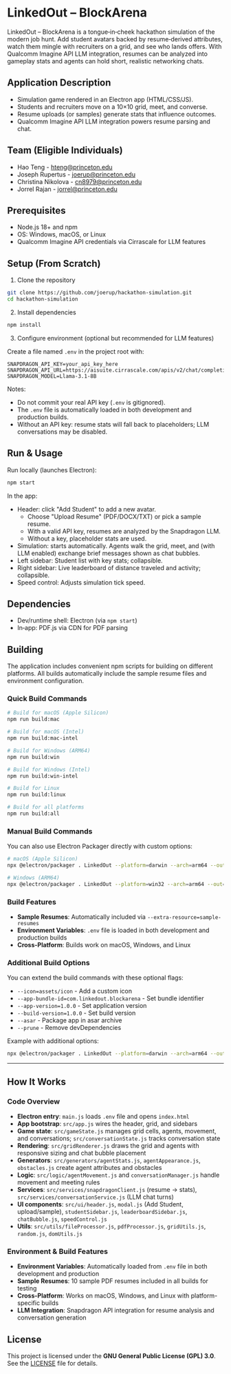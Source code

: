 # LinkedOut – BlockArena

LinkedOut – BlockArena is a tongue‑in‑cheek hackathon simulation of the modern job hunt. Add student avatars backed by resume‑derived attributes, watch them mingle with recruiters on a grid, and see who lands offers. With Qualcomm Imagine API LLM integration, resumes can be analyzed into gameplay stats and agents can hold short, realistic networking chats.

## Application Description

- Simulation game rendered in an Electron app (HTML/CSS/JS).
- Students and recruiters move on a 10×10 grid, meet, and converse.
- Resume uploads (or samples) generate stats that influence outcomes.
- Qualcomm Imagine API LLM integration powers resume parsing and chat.

## Team (Eligible Individuals)

- Hao Teng - hteng@princeton.edu
- Joseph Rupertus - joerup@princeton.edu
- Christina Nikolova - cn8979@princeton.edu
- Jorrel Rajan - jorrel@princeton.edu

## Prerequisites

- Node.js 18+ and npm
- OS: Windows, macOS, or Linux
- Qualcomm Imagine API credentials via Cirrascale for LLM features

## Setup (From Scratch)

1) Clone the repository

```bash
git clone https://github.com/joerup/hackathon-simulation.git
cd hackathon-simulation
```

2) Install dependencies

```bash
npm install
```

3) Configure environment (optional but recommended for LLM features)

Create a file named `.env` in the project root with:

```env
SNAPDRAGON_API_KEY=your_api_key_here
SNAPDRAGON_API_URL=https://aisuite.cirrascale.com/apis/v2/chat/completions
SNAPDRAGON_MODEL=Llama-3.1-8B
```

Notes:

- Do not commit your real API key (`.env` is gitignored).
- The `.env` file is automatically loaded in both development and production builds.
- Without an API key: resume stats will fall back to placeholders; LLM conversations may be disabled.

## Run & Usage

Run locally (launches Electron):

```bash
npm start
```

In the app:

- Header: click "Add Student" to add a new avatar.
  - Choose "Upload Resume" (PDF/DOCX/TXT) or pick a sample resume.
  - With a valid API key, resumes are analyzed by the Snapdragon LLM.
  - Without a key, placeholder stats are used.
- Simulation: starts automatically. Agents walk the grid, meet, and (with LLM enabled) exchange brief messages shown as chat bubbles.
- Left sidebar: Student list with key stats; collapsible.
- Right sidebar: Live leaderboard of distance traveled and activity; collapsible.
- Speed control: Adjusts simulation tick speed.

## Dependencies

- Dev/runtime shell: Electron (via `npm start`)
- In‑app: PDF.js via CDN for PDF parsing

## Building

The application includes convenient npm scripts for building on different platforms. All builds automatically include the sample resume files and environment configuration.

### Quick Build Commands

```bash
# Build for macOS (Apple Silicon)
npm run build:mac

# Build for macOS (Intel)
npm run build:mac-intel

# Build for Windows (ARM64)
npm run build:win

# Build for Windows (Intel)
npm run build:win-intel

# Build for Linux
npm run build:linux

# Build for all platforms
npm run build:all
```

### Manual Build Commands

You can also use Electron Packager directly with custom options:

```bash
# macOS (Apple Silicon)
npx @electron/packager . LinkedOut --platform=darwin --arch=arm64 --out=dist --overwrite --extra-resource=sample-resumes

# Windows (ARM64)
npx @electron/packager . LinkedOut --platform=win32 --arch=arm64 --out=dist --overwrite --extra-resource=sample-resumes
```

### Build Features

- **Sample Resumes**: Automatically included via `--extra-resource=sample-resumes`
- **Environment Variables**: `.env` file is loaded in both development and production builds
- **Cross-Platform**: Builds work on macOS, Windows, and Linux

### Additional Build Options

You can extend the build commands with these optional flags:

- `--icon=assets/icon` - Add a custom icon
- `--app-bundle-id=com.linkedout.blockarena` - Set bundle identifier
- `--app-version=1.0.0` - Set application version
- `--build-version=1.0.0` - Set build version
- `--asar` - Package app in asar archive
- `--prune` - Remove devDependencies

Example with additional options:

```bash
npx @electron/packager . LinkedOut --platform=darwin --arch=arm64 --out=dist --overwrite --extra-resource=sample-resumes --asar --prune --app-version=1.0.0
```

---

## How It Works

### Code Overview

- **Electron entry**: `main.js` loads `.env` file and opens `index.html`
- **App bootstrap**: `src/app.js` wires the header, grid, and sidebars
- **Game state**: `src/gameState.js` manages grid cells, agents, movement, and conversations; `src/conversationState.js` tracks conversation state
- **Rendering**: `src/gridRenderer.js` draws the grid and agents with responsive sizing and chat bubble placement
- **Generators**: `src/generators/agentStats.js`, `agentAppearance.js`, `obstacles.js` create agent attributes and obstacles
- **Logic**: `src/logic/agentMovement.js` and `conversationManager.js` handle movement and meeting rules
- **Services**: `src/services/snapdragonClient.js` (resume → stats), `src/services/conversationService.js` (LLM chat turns)
- **UI components**: `src/ui/header.js`, `modal.js` (Add Student, upload/sample), `studentSidebar.js`, `leaderboardSidebar.js`, `chatBubble.js`, `speedControl.js`
- **Utils**: `src/utils/fileProcessor.js`, `pdfProcessor.js`, `gridUtils.js`, `random.js`, `domUtils.js`

### Environment & Build Features

- **Environment Variables**: Automatically loaded from `.env` file in both development and production
- **Sample Resumes**: 10 sample PDF resumes included in all builds for testing
- **Cross-Platform**: Works on macOS, Windows, and Linux with platform-specific builds
- **LLM Integration**: Snapdragon API integration for resume analysis and conversation generation

## License

This project is licensed under the **GNU General Public License (GPL) 3.0**.
See the [LICENSE](LICENSE) file for details.